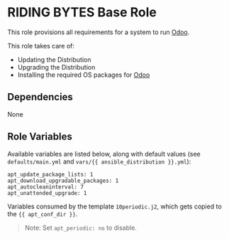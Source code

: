 # RIDING BYTES Base Role

This role provisions all requirements for a system to run [Odoo][1].

This role takes care of:

- Updating the Distribution
- Upgrading the Distribution
- Installing the required OS packages for [Odoo][1]

## Dependencies

None

## Role Variables

Available variables are listed below, along with default values (see
`defaults/main.yml` and `vars/{{ ansible_distribution }}.yml`):

    apt_update_package_lists: 1
    apt_download_upgradable_packages: 1
    apt_autocleaninterval: 7
    apt_unattended_upgrade: 1

Variables consumed by the template `10periodic.j2`, which gets copied to the `{{ apt_conf_dir }}`.
> Note: Set `apt_periodic: no` to disable.


[1]: https://odoo.com "Odoo"
